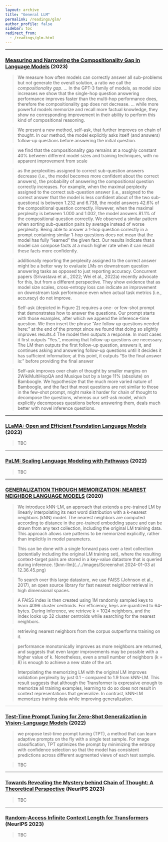 ```yaml
---
layout: archive
title: "General LLM"
permalink: /readings/glm/
author_profile: false
sidebar: toc
redirect_from:
  - /readings/glm.html
---
```



---
### [Measuring and Narrowing the Compositionality Gap in Language Models](https://arxiv.org/pdf/2210.03350.pdf) (2023)

> We measure how often models can correctly answer all
sub-problems but not generate the overall solution, a ratio we call the *compositionality gap*.
... In the GPT-3 family
of models, as model size increases we show that
the single-hop question answering performance
improves faster than the multi-hop performance
does, therefore the compositionality gap does
not decrease. 
... while more powerful models memorize and
recall more factual knowledge, they show no
corresponding improvement in their ability to
perform this kind of compositional reasoning.

> We
present a new method, self-ask, that further improves on chain of thought. In our method,
the model explicitly asks itself (and answers)
follow-up questions before answering the initial question.

> we find that the compositionality gap remains at a roughly constant 40% between different
model sizes and training techniques, with no apparent improvement from scale 

> as the perplexities assigned to
correct sub-question answers decrease (i.e., the
model becomes more confident about the correct
answers), the probability of answering the compositional question correctly increases. For example,
when the maximal perplexity assigned to the correct sub-question answer (i.e., assigned to the correct answer that the model is less confident about
of the two sub-questions) is between 1.232 and
6.738, the model answers 42.6% of the compositional question correctly. However, when the maximal perplexity is between 1.000 and 1.002, the
model answers 81.1% of the compositional question correctly. We observed a similar pattern when
sorting sub-question pairs by average instead of
worse perplexity.
Being able to answer a 1-hop question correctly
in a prompt containing similar 1-hop questions does
not mean that the model has fully “learned” the
given fact. Our results indicate that a model can
compose facts at a much higher rate when it can recall these facts more confidently.

> additionally reporting the perplexity assigned to the correct answer
might be a better way to evaluate LMs on downstream question answering tasks as opposed to just
reporting accuracy. Concurrent papers (Srivastava
et al., 2022; Wei et al., 2022a) recently advocate for
this, but from a different perspective. They show
evidence that as model size scales, cross-entropy
loss can indicate an improvement on downstream
task performance even when actual task metrics
(i.e., accuracy) do not improve.

> Self-ask (depicted in Figure 2) requires a one- or
few-shot prompt that demonstrates how to answer
the questions. Our prompt starts with those examples, after which we append the inference-time
question. We then insert the phrase “Are follow up
questions needed here:” at the end of the prompt
since we found that doing so slightly improves results.4 The model then outputs a response. In most
cases it first outputs “Yes.”, meaning that follow-up
questions are necessary. The LM then outputs the
first follow-up question, answers it, and continues
asking and answering follow-up questions until it
decides it has sufficient information; at this point,
it outputs “So the final answer is:” before providing the final answer


> Self-ask improves over chain of thought
by smaller margins on 2WikiMultiHopQA and
Musique but by a large 11% (absolute) on Bamboogle. We hypothesize that the much more varied nature of Bamboogle, and the fact that most
questions are not similar to those in the few-shot
prompt, might make it harder for chain of thought
to decompose the questions, whereas our self-ask
model, which explicitly decomposes questions before answering them, deals much better with novel
inference questions. 


---
### [LLaMA: Open and Efficient Foundation Language Models](https://arxiv.org/pdf/2302.13971.pdf) (2023)

> TBC


---
### [PaLM: Scaling Language Modeling with Pathways](https://arxiv.org/pdf/2204.02311.pdf) (2022)

> TBC


---
### [GENERALIZATION THROUGH MEMORIZATION: NEAREST NEIGHBOR LANGUAGE MODELS](https://arxiv.org/pdf/1911.00172.pdf) (2020) 

> We introduce kNN-LM, an approach that extends a pre-trained LM by linearly interpolating its next
word distribution with a k-nearest neighbors (kNN) model. The nearest neighbors are computed
according to distance in the pre-trained embedding space and can be drawn from any text collection, including the original LM training data. This approach allows rare patterns to be memorized
explicitly, rather than implicitly in model parameters.

> This can be done with a single forward pass over a text collection (potentially including the original
LM training set), where the resulting context-target pairs are stored in a key-value datastore that is
queried during inference.
![knn-llm](../../images/Screenshot 2024-01-03 at 12.36.45.png)

> To search over this large datastore, we use FAISS (Johnson et al.,
2017), an open source library for fast nearest neighbor retrieval in high dimensional spaces. 

> A FAISS index is then created using 1M randomly sampled keys
to learn 4096 cluster centroids. For efficiency, keys are quantized to 64-bytes. During inference,
we retrieve k = 1024 neighbors, and the index looks up 32 cluster centroids while searching for
the nearest neighbors.

> retrieving nearest neighbors from the corpus outperforms training on it.

> performance monotonically improves as more neighbors are returned, and suggests that even larger
improvements may be possible with a higher value of k. Nonetheless, even a small number of
neighbors (k = 8) is enough to achieve a new state of the art.

> Interpolating the memorizing LM with the original LM improves validation perplexity by just 0.1
– compared to 1.9 from kNN-LM. This result suggests that although the Transformer is expressive
enough to memorize all training examples, learning to do so does not result in context representations
that generalize. In contrast, kNN-LM memorizes training data while improving generalization.


---
### [Test-Time Prompt Tuning for Zero-Shot Generalization in Vision-Language Models](https://proceedings.neurips.cc/paper_files/paper/2022/file/5bf2b802e24106064dc547ae9283bb0c-Paper-Conference.pdf) (2022)

> we propose test-time prompt tuning (TPT), a method that can learn
adaptive prompts on the fly with a single test sample. For image classification, TPT
optimizes the prompt by minimizing the entropy with confidence selection so that
the model has consistent predictions across different augmented views of each test
sample.

> TBC

---
### [Towards Revealing the Mystery behind Chain of Thought: A Theoretical Perspective](https://openreview.net/attachment?id=qHrADgAdYu&name=pdf) (NeurIPS 2023)

> TBC

---
### [Random-Access Infinite Context Length for Transformers](https://openreview.net/attachment?id=7eHn64wOVy&name=pdf) (NeurIPS 2023)

> TBC


<!-- ---
### []() ()

> TBC-->


<!-- ---
### []() ()

> TBC-->


<!-- ---
### []() ()

> TBC-->

